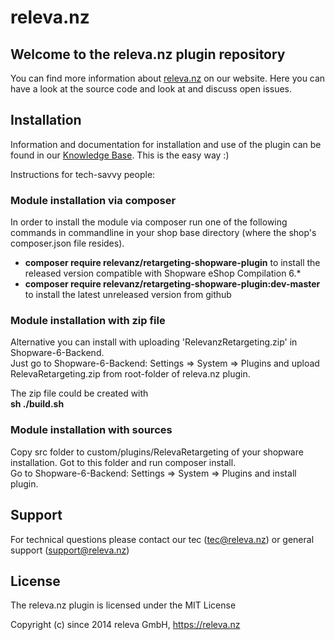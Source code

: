 # releva.nz

## Welcome to the releva.nz plugin repository
You can find more information about [releva.nz](https://releva.nz) on our website. Here you can have a look at the source code and look at and discuss open issues. 

## Installation
Information and documentation for installation and use of the plugin can be found in our [Knowledge Base](https://help.releva.nz). This is the easy way :)

Instructions for tech-savvy people:
### Module installation via composer

In order to install the module via composer run one of the following commands in commandline in your shop base directory 
(where the shop's composer.json file resides).
* **composer require relevanz/retargeting-shopware-plugin** to install the released version compatible with Shopware eShop Compilation 6.*
* **composer require relevanz/retargeting-shopware-plugin:dev-master** to install the latest unreleased version from github

### Module installation with zip file

Alternative you can install with uploading 'RelevanzRetargeting.zip' in Shopware-6-Backend.  
Just go to Shopware-6-Backend: Settings => System => Plugins and upload RelevaRetargeting.zip from root-folder of releva.nz plugin.

The zip file could be created with  
**sh ./build.sh**

### Module installation with sources

Copy src folder to custom/plugins/RelevaRetargeting of your shopware installation. Got to this folder and run composer install.  
Go to Shopware-6-Backend: Settings => System => Plugins and install plugin.

## Support
For technical questions please contact our tec (tec@releva.nz) or general support (support@releva.nz)

## License
The releva.nz plugin is licensed under the MIT License

Copyright (c) since 2014 releva GmbH, https://releva.nz
